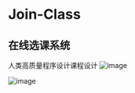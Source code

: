 # Join-Class
## 在线选课系统

人类高质量程序设计课程设计
![image](https://user-images.githubusercontent.com/40859406/145944527-ee25236c-1ffb-449f-9cc1-7602b36bbf5e.png)

![image](https://user-images.githubusercontent.com/40859406/145944696-f324456d-414f-40ef-b721-f36288dd32c0.png)
